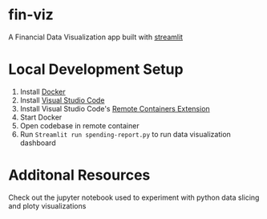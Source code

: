 # fin-viz
A Financial Data Visualization app built with [streamlit](https://streamlit.io/)

# Local Development Setup
1. Install [Docker](https://www.docker.com/)
2. Install [Visual Studio Code](https://code.visualstudio.com/)
3. Install Visual Studio Code's [Remote Containers Extension](https://code.visualstudio.com/docs/devcontainers/tutorial)
4. Start Docker
5. Open codebase in remote container
6. Run `Streamlit run spending-report.py` to run data visualization dashboard

# Additonal Resources
Check out the jupyter notebook used to experiment with python data slicing and ploty visualizations
